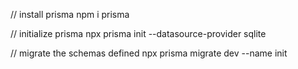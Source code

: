 // install prisma
npm i prisma

// initialize prisma
npx prisma init --datasource-provider sqlite

// migrate the schemas defined
npx prisma migrate dev --name init